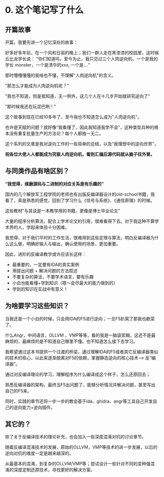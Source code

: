 # 0. 这个笔记写了什么

## 开篇故事

开篇，我要先讲一个记忆深处的故事：

好多好多年前，在一个风和日丽的晚上；我们一群人走在黑漆漆的校园里，这时候丘比龙学长说： "你们知道吗，至今为止，我只见过三个人肉逆向机，一个是我的学长 monster，一个是清华的xxx, 一个是...."

那时懵懵懂懂的我啥也不懂，不理解"人肉逆向机"的含义。

"那怎么才能成为人肉逆向机呢？"

"我也不知道，但是我知道，无一例外，这几个人在十几岁开始就研究逆向了"

“那时候我还在玩泥巴咧！”

这个故事到现在已经10多年了，至今我也不知道怎么成为"人肉逆向机"。

也许是天赋的问题？就好像“我看懂了，因此我知道我学不会”，这种类型兵种的根本没有重复批量生产的方法论？每个人都独一无二。

这个系列的文章是我对逆向工作的一些简单的总结，以及“我理想中的逆向世界”，

**祝各位大佬人人都能成为究极人肉逆向机，看到汇编后源代码就从脑子往外冒。**

## 与同类作品有啥区别？

**“我觉得，琢磨源码与二进制的对应关系是有乐趣的”**

国内的几个解放军工程学院的老师也有出版反编译器设计的old-school书籍，我看了，真是熟悉的感觉，回到了学习什么《信号与系统》、《通信原理》的时候。

这些教材“与其说是一本教学用的书籍，更像是博士毕业论文”

大量的程序分析算法，配合上学术论文的引用，很难看得下去。对于我这种不算学术界的人，学起来体验十分困难。

我觉得，对于我们平时的工作生活，很难用到这些定理与算法，明白反编译器为什么这么做，明确好输入与输出，确认使用的场景，更加重要。

因此，进阶的反编译教学或许应该长这样：

* 最重要的，一定要有IDA的真实案例
* 用提出问题 + 解决问题的方法叙述
* 不要复杂的算法，不要学术语言，要有乐趣
* 小白也能看懂+学到知识（嗯～会尽最大的能力做到的）
* 学到的知识在实战中有意义！

## 为啥要学习这些知识？

当我还是一个小白的时候，只会用IDA的F5进行逆向；一旦F5趴窝了那我也歇菜了。

什么Angr，中间语言，OLLVM ，VMP等等，看的我是一脑袋浆糊。这还不是最麻烦的，最麻烦的是不知道自己哪里不懂。也不知道怎么接下去学习。

我希望通过这本书提供一个过渡的桥梁，通过理解IDA的F5或者其它反编译器类似的技术的核心，以此来逐渐脱离对F5的依赖，掌握静态逆向的核心技术—> 反“编译器”。

通过对反编译理论的学习，理解程序为什么编译成这个样子，怎么还原回去；

熟悉反编译器的架构，最终当F5出问题了，能够分析情况并解决问题，甚至写出自己的F5来。

同时，实践的章节还将一步一步的教会基于ida、ghidra、angr等工具自己开发自己的逆向能力+逆向插件。

## 其它的？

除了关于反编译技术的理论补充，也会加入一些深度混淆对抗的讨论章节。

随着反编译混淆技术的发展，原始的OLLVM，VMP等技术的进一步发展，以后的逆向对抗的难度一定是越来越深的。

从最基本的混淆，到复杂的OLLVM/VMP等；尝试设计一些针对不同的变种强混淆的深度定制还原技术，寻找更好的解决方案。

